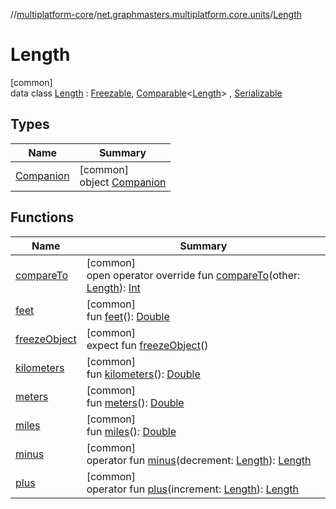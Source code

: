 //[multiplatform-core](../../../index.md)/[net.graphmasters.multiplatform.core.units](../index.md)/[Length](index.md)

# Length

[common]\
data class [Length](index.md) : [Freezable](../../net.graphmasters.multiplatform.core/-freezable/index.md), [Comparable](https://kotlinlang.org/api/latest/jvm/stdlib/kotlin/-comparable/index.html)&lt;[Length](index.md)&gt; , [Serializable](../../net.graphmasters.multiplatform.core/-serializable/index.md)

## Types

| Name | Summary |
|---|---|
| [Companion](-companion/index.md) | [common]<br>object [Companion](-companion/index.md) |

## Functions

| Name | Summary |
|---|---|
| [compareTo](compare-to.md) | [common]<br>open operator override fun [compareTo](compare-to.md)(other: [Length](index.md)): [Int](https://kotlinlang.org/api/latest/jvm/stdlib/kotlin/-int/index.html) |
| [feet](feet.md) | [common]<br>fun [feet](feet.md)(): [Double](https://kotlinlang.org/api/latest/jvm/stdlib/kotlin/-double/index.html) |
| [freezeObject](../../net.graphmasters.multiplatform.core/-freezable/freeze-object.md) | [common]<br>expect fun [freezeObject](../../net.graphmasters.multiplatform.core/-freezable/freeze-object.md)() |
| [kilometers](kilometers.md) | [common]<br>fun [kilometers](kilometers.md)(): [Double](https://kotlinlang.org/api/latest/jvm/stdlib/kotlin/-double/index.html) |
| [meters](meters.md) | [common]<br>fun [meters](meters.md)(): [Double](https://kotlinlang.org/api/latest/jvm/stdlib/kotlin/-double/index.html) |
| [miles](miles.md) | [common]<br>fun [miles](miles.md)(): [Double](https://kotlinlang.org/api/latest/jvm/stdlib/kotlin/-double/index.html) |
| [minus](minus.md) | [common]<br>operator fun [minus](minus.md)(decrement: [Length](index.md)): [Length](index.md) |
| [plus](plus.md) | [common]<br>operator fun [plus](plus.md)(increment: [Length](index.md)): [Length](index.md) |
